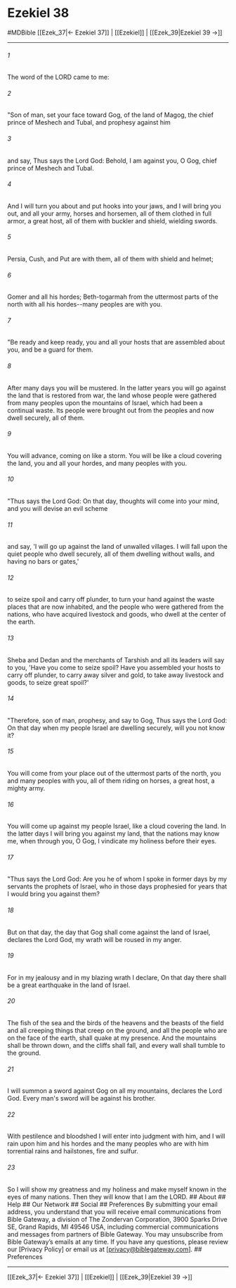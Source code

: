 # Ezekiel 38
#MDBible
[[Ezek_37|← Ezekiel 37]] | [[Ezekiel]] | [[Ezek_39|Ezekiel 39 →]]

***






###### 1 


The word of the LORD came to me: 





###### 2 


"Son of man, set your face toward Gog, of the land of Magog, the chief prince of Meshech and Tubal, and prophesy against him 





###### 3 


and say, Thus says the Lord God: Behold, I am against you, O Gog, chief prince of Meshech and Tubal. 





###### 4 


And I will turn you about and put hooks into your jaws, and I will bring you out, and all your army, horses and horsemen, all of them clothed in full armor, a great host, all of them with buckler and shield, wielding swords. 





###### 5 


Persia, Cush, and Put are with them, all of them with shield and helmet; 





###### 6 


Gomer and all his hordes; Beth-togarmah from the uttermost parts of the north with all his hordes--many peoples are with you. 





###### 7 


"Be ready and keep ready, you and all your hosts that are assembled about you, and be a guard for them. 





###### 8 


After many days you will be mustered. In the latter years you will go against the land that is restored from war, the land whose people were gathered from many peoples upon the mountains of Israel, which had been a continual waste. Its people were brought out from the peoples and now dwell securely, all of them. 





###### 9 


You will advance, coming on like a storm. You will be like a cloud covering the land, you and all your hordes, and many peoples with you. 





###### 10 


"Thus says the Lord God: On that day, thoughts will come into your mind, and you will devise an evil scheme 





###### 11 


and say, 'I will go up against the land of unwalled villages. I will fall upon the quiet people who dwell securely, all of them dwelling without walls, and having no bars or gates,' 





###### 12 


to seize spoil and carry off plunder, to turn your hand against the waste places that are now inhabited, and the people who were gathered from the nations, who have acquired livestock and goods, who dwell at the center of the earth. 





###### 13 


Sheba and Dedan and the merchants of Tarshish and all its leaders will say to you, 'Have you come to seize spoil? Have you assembled your hosts to carry off plunder, to carry away silver and gold, to take away livestock and goods, to seize great spoil?' 





###### 14 


"Therefore, son of man, prophesy, and say to Gog, Thus says the Lord God: On that day when my people Israel are dwelling securely, will you not know it? 





###### 15 


You will come from your place out of the uttermost parts of the north, you and many peoples with you, all of them riding on horses, a great host, a mighty army. 





###### 16 


You will come up against my people Israel, like a cloud covering the land. In the latter days I will bring you against my land, that the nations may know me, when through you, O Gog, I vindicate my holiness before their eyes. 





###### 17 


"Thus says the Lord God: Are you he of whom I spoke in former days by my servants the prophets of Israel, who in those days prophesied for years that I would bring you against them? 





###### 18 


But on that day, the day that Gog shall come against the land of Israel, declares the Lord God, my wrath will be roused in my anger. 





###### 19 


For in my jealousy and in my blazing wrath I declare, On that day there shall be a great earthquake in the land of Israel. 





###### 20 


The fish of the sea and the birds of the heavens and the beasts of the field and all creeping things that creep on the ground, and all the people who are on the face of the earth, shall quake at my presence. And the mountains shall be thrown down, and the cliffs shall fall, and every wall shall tumble to the ground. 





###### 21 


I will summon a sword against Gog on all my mountains, declares the Lord God. Every man's sword will be against his brother. 





###### 22 


With pestilence and bloodshed I will enter into judgment with him, and I will rain upon him and his hordes and the many peoples who are with him torrential rains and hailstones, fire and sulfur. 





###### 23 


So I will show my greatness and my holiness and make myself known in the eyes of many nations. Then they will know that I am the LORD. ## About ## Help ## Our Network ## Social ## Preferences By submitting your email address, you understand that you will receive email communications from Bible Gateway, a division of The Zondervan Corporation, 3900 Sparks Drive SE, Grand Rapids, MI 49546 USA, including commercial communications and messages from partners of Bible Gateway. You may unsubscribe from Bible Gateway&rsquo;s emails at any time. If you have any questions, please review our [Privacy Policy] or email us at [privacy@biblegateway.com]. ## Preferences

***

[[Ezek_37|← Ezekiel 37]] | [[Ezekiel]] | [[Ezek_39|Ezekiel 39 →]]

